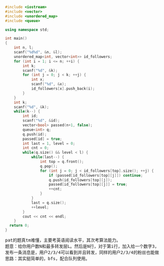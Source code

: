 ```CPP
#include <iostream>
#include <vector>
#include <unordered_map>
#include <queue>

using namespace std;

int main()
{
	int n, l;
	scanf("%d%d", &n, &l);
	unordered_map<int, vector<int>> id_followers;
	for (int i = 1; i <= n; ++i) {
		int k;
		scanf("%d", &k);
		for (int j = 0; j < k; ++j) {
			int x;
			scanf("%d", &x);
			id_followers[x].push_back(i);
		}
	}
	int k;
	scanf("%d", &k);
	while(k--) {
		int id;
		scanf("%d", &id);
		vector<bool> passed(n+1, false);
		queue<int> q;
		q.push(id);
		passed[id] = true;
		int last = 1, level = 0;
		int cnt = 0;
		while(q.size() && level < l) {
			while(last--) {
				int top = q.front();
				q.pop();
				for (int j = 0; j < id_followers[top].size(); ++j) {
					if (passed[id_followers[top][j]]) continue;
					q.push(id_followers[top][j]);
					passed[id_followers[top][j]] = true;
					++cnt;
				}
			}
			last = q.size();
			++level;
		}
		cout << cnt << endl;
	}
  return 0;
}
```
<pre>
pat的题真tm难懂，主要考英语阅读水平，其次考算法能力。
题意：给你用户数N和最多转发层L。然后是N行，对于第i行，加入给一个数字3，后面是2 3 4，表示用户2/3/4关注了用户i，那么当用户i转发或者
发布一条消息是，用户2/3/4可以看到并且转发，同样的用户2/3/4的粉丝也能做相同操作。最后问你用户k发布了一条消息，最多能被不同的人转发几次。
思路：其实挺简单的，bfs，配合队列使用。
</pre>
